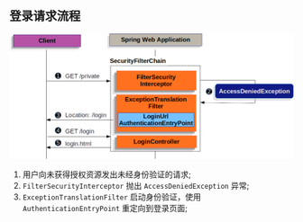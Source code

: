## 登录请求流程

![img.png](img.png)

1. 用户向未获得授权资源发出未经身份验证的请求;
2. `FilterSecurityInterceptor` 抛出 `AccessDeniedException` 异常;
3. `ExceptionTranslationFilter` 启动身份验证，使用`AuthenticationEntryPoint` 重定向到登录页面;